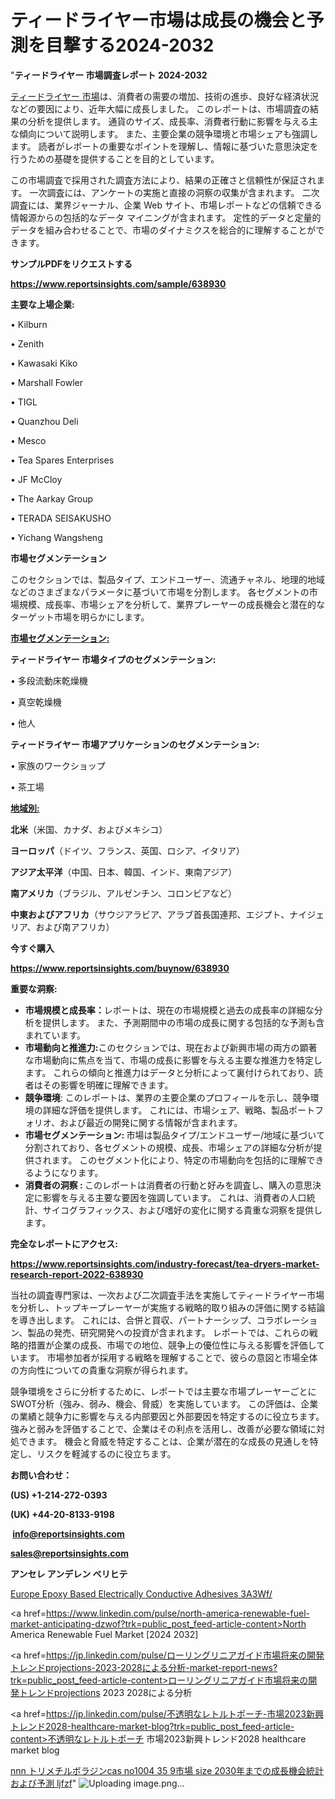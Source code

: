 # ティードライヤー市場は成長の機会と予測を目撃する2024-2032

"<strong>ティードライヤー 市場調査レポート 2024-2032</strong>

<a href=https://www.reportsinsights.com/sample/638930>ティードライヤー 市場</a>は、消費者の需要の増加、技術の進歩、良好な経済状況などの要因により、近年大幅に成長しました。 このレポートは、市場調査の結果の分析を提供します。 通貨のサイズ、成長率、消費者行動に影響を与える主な傾向について説明します。 また、主要企業の競争環境と市場シェアも強調します。 読者がレポートの重要なポイントを理解し、情報に基づいた意思決定を行うための基礎を提供することを目的としています。

この市場調査で採用された調査方法により、結果の正確さと信頼性が保証されます。 一次調査には、アンケートの実施と直接の洞察の収集が含まれます。 二次調査には、業界ジャーナル、企業 Web サイト、市場レポートなどの信頼できる情報源からの包括的なデータ マイニングが含まれます。 定性的データと定量的データを組み合わせることで、市場のダイナミクスを総合的に理解することができます。

<strong><b>サンプルPDFをリクエストする</b></strong>

<a href=https://www.reportsinsights.com/sample/638930><strong><u>https://www.reportsinsights.com/sample/638930</u></strong></a>

<strong>主要な上場企業:</strong>

• Kilburn

• Zenith

• Kawasaki Kiko

• Marshall Fowler

• TIGL

• Quanzhou Deli

• Mesco

• Tea Spares Enterprises

• JF McCloy

• The Aarkay Group

• TERADA SEISAKUSHO

• Yichang Wangsheng

<strong>市場セグメンテーション</strong>

このセクションでは、製品タイプ、エンドユーザー、流通チャネル、地理的地域などのさまざまなパラメータに基づいて市場を分割します。 各セグメントの市場規模、成長率、市場シェアを分析して、業界プレーヤーの成長機会と潜在的なターゲット市場を明らかにします。

<strong><u>市場セグメンテーション</u></strong><strong><u>:</u></strong>

<strong>ティードライヤー 市場タイプのセグメンテーション:</strong>

• 多段流動床乾燥機

• 真空乾燥機

• 他人

<strong>ティードライヤー 市場アプリケーションのセグメンテーション:</strong>

• 家族のワークショップ

• 茶工場

<strong><u>地域別</u></strong><strong><u>:</u></strong>

<strong>北米</strong>（米国、カナダ、およびメキシコ）

<strong>ヨーロッパ</strong>（ドイツ、フランス、英国、ロシア、イタリア）

<strong>アジア太平洋</strong>（中国、日本、韓国、インド、東南アジア）

<strong>南アメリカ</strong>（ブラジル、アルゼンチン、コロンビアなど）

<strong>中東およびアフリカ</strong>（サウジアラビア、アラブ首長国連邦、エジプト、ナイジェリア、および南アフリカ）

<strong>今すぐ購入</strong>

<a href=https://www.reportsinsights.com/buynow/638930><strong><u>https://www.reportsinsights.com/buynow/638930</u></strong></a>

<strong>重要な洞察:</strong>
<ul>
  <li><strong>市場規模と成長率：</strong>レポートは、現在の市場規模と過去の成長率の詳細な分析を提供します。 また、予測期間中の市場の成長に関する包括的な予測も含まれています。</li>
  <li><strong>市場動向と推進力:</strong>このセクションでは、現在および新興市場の両方の顕著な市場動向に焦点を当て、市場の成長に影響を与える主要な推進力を特定します。 これらの傾向と推進力はデータと分析によって裏付けられており、読者はその影響を明確に理解できます。</li>
  <li><strong>競争環境</strong>: このレポートは、業界の主要企業のプロフィールを示し、競争環境の詳細な評価を提供します。 これには、市場シェア、戦略、製品ポートフォリオ、および最近の開発に関する情報が含まれます。</li>
  <li><strong>市場セグメンテーション: </strong>市場は製品タイプ/エンドユーザー/地域に基づいて分割されており、各セグメントの規模、成長、市場シェアの詳細な分析が提供されます。 このセグメント化により、特定の市場動向を包括的に理解できるようになります。</li>
  <li><strong>消費者の洞察 : </strong>このレポートは消費者の行動と好みを調査し、購入の意思決定に影響を与える主要な要因を強調しています。 これは、消費者の人口統計、サイコグラフィックス、および嗜好の変化に関する貴重な洞察を提供します。</li>
</ul>
<strong>完全なレポートにアクセス:</strong>

<a href=https://www.reportsinsights.com/industry-forecast/tea-dryers-market-research-report-2022-638930><strong><u><b>https://www.reportsinsights.com/industry-forecast/tea-dryers-market-research-report-2022-638930</b></u></strong></a>

当社の調査専門家は、一次および二次調査手法を実施してティードライヤー市場を分析し、トップキープレーヤーが実施する戦略的取り組みの評価に関する結論を導き出します。 これには、合併と買収、パートナーシップ、コラボレーション、製品の発売、研究開発への投資が含まれます。 レポートでは、これらの戦略的措置が企業の成長、市場での地位、競争上の優位性に与える影響を評価しています。 市場参加者が採用する戦略を理解することで、彼らの意図と市場全体の方向性についての貴重な洞察が得られます。

競争環境をさらに分析するために、レポートでは主要な市場プレーヤーごとにSWOT分析（強み、弱み、機会、脅威）を実施しています。 この評価は、企業の業績と競争力に影響を与える内部要因と外部要因を特定するのに役立ちます。 強みと弱みを評価することで、企業はその利点を活用し、改善が必要な領域に対処できます。 機会と脅威を特定することは、企業が潜在的な成長の見通しを特定し、リスクを軽減するのに役立ちます。

<strong>お問い合わせ：</strong>

<strong>(US) +1-214-272-0393</strong>

<strong>(UK) +44-20-8133-9198</strong>

<strong> </strong><a href=info@reportsinsights.com><strong><u>info@reportsinsights.com</u></strong></a>

<a href=sales@reportsinsights.com><strong><u>sales@reportsinsights.com</u></strong></a>

<strong>アンセレ アンデレン ベリヒテ</strong>

<a href=https://www.linkedin.com/pulse/europe-epoxy-based-electrically-conductive-adhesives-3a3wf/>Europe Epoxy Based Electrically Conductive Adhesives 3A3Wf/</a>

<a href=https://www.linkedin.com/pulse/north-america-renewable-fuel-market-anticipating-dzwof?trk=public_post_feed-article-content>North America Renewable Fuel Market [2024 2032]</a>

<a href=https://jp.linkedin.com/pulse/ローリングリニアガイド市場将来の開発トレンドprojections-2023-2028による分析-market-report-news?trk=public_post_feed-article-content>ローリングリニアガイド市場将来の開発トレンドprojections 2023 2028による分析</a>

<a href=https://jp.linkedin.com/pulse/不透明なレトルトポーチ-市場2023新興トレンド2028-healthcare-market-blog?trk=public_post_feed-article-content>不透明なレトルトポーチ 市場2023新興トレンド2028 healthcare market blog</a>

<a href=https://www.linkedin.com/pulse/nnn-トリメチルボラジンcas-no1004-35-9市場-size-2030年までの成長機会統計および予測-ljfzf/>nnn トリメチルボラジンcas no1004 35 9市場 size 2030年までの成長機会統計および予測 ljfzf</a>"
![Uploading image.png…]()
